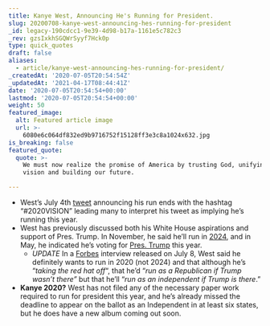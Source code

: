 ```yaml
---
title: Kanye West, Announcing He's Running for President.
slug: 20200708-kanye-west-announcing-hes-running-for-president
_id: legacy-190cdcc1-9e39-4d98-b17a-1161e5c782c3
_rev: gzsIxkhSGQWrSyyf7Hck0p
type: quick_quotes
draft: false
aliases:
  - article/kanye-west-announcing-hes-running-for-president/
_createdAt: '2020-07-05T20:54:54Z'
_updatedAt: '2021-04-17T08:44:41Z'
date: '2020-07-05T20:54:54+00:00'
lastmod: '2020-07-05T20:54:54+00:00'
weight: 50
featured_image:
  alt: Featured article image
  url: >-
    6080e6c064df832ed9b9716752f15128ff3e3c8a1024x632.jpg
is_breaking: false
featured_quote:
  quote: >-
    We must now realize the promise of America by trusting God, unifying our
    vision and building our future.

---
```

* West’s July 4th [tweet](https://twitter.com/kanyewest/status/1279575273365594112) announcing his run ends with the hashtag “#2020VISION” leading many to interpret his tweet as implying he’s running this year.
* West has previously discussed both his White House aspirations and support of Pres. Trump. In November, he said he’ll run in [2024](https://www.hollywoodreporter.com/news/christian-genius-billionaire-kanye-west-talks-2024-presidential-candidacy-moving-yeezy-stateside-1253358), and in May, he indicated he’s voting for [Pres. Trump](https://www.gq.com/story/inside-kanye-west-vision-for-the-future-cover-may-2020) this year.
  * *UPDATE* In a [Forbes](https://www.forbes.com/sites/randalllane/2020/07/08/kanye-west-says-hes-done-with-trump-opens-up-about-white-house-bid-damaging-biden-and-everything-in-between/#b3b8b8547aab) interview released on July 8, West said he definitely wants to run in 2020 (not 2024) and that although he’s “_taking the red hat off_“, that he’d “_run as a Republican if Trump wasn’t there”_ but that he’ll “_run as an independent if Trump is there_.”
* **Kanye 2020?** West has not filed any of the necessary paper work required to run for president this year, and he’s already missed the deadline to appear on the ballot as an Independent in at least six states, but he does have a new album coming out soon.